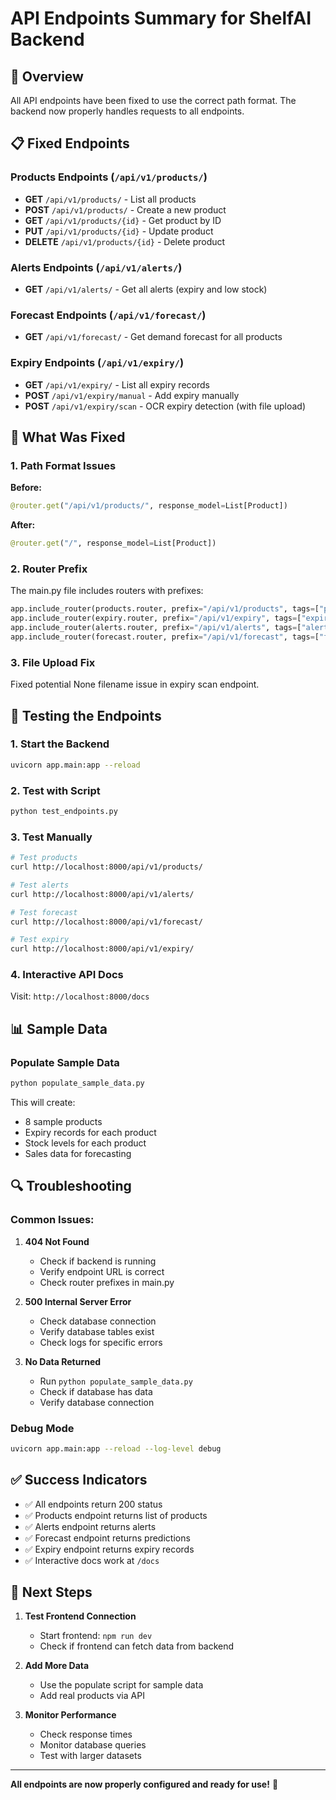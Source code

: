 # API Endpoints Summary for ShelfAI Backend

## 🎯 Overview
All API endpoints have been fixed to use the correct path format. The backend now properly handles requests to all endpoints.

## 📋 Fixed Endpoints

### Products Endpoints (`/api/v1/products/`)
- **GET** `/api/v1/products/` - List all products
- **POST** `/api/v1/products/` - Create a new product
- **GET** `/api/v1/products/{id}` - Get product by ID
- **PUT** `/api/v1/products/{id}` - Update product
- **DELETE** `/api/v1/products/{id}` - Delete product

### Alerts Endpoints (`/api/v1/alerts/`)
- **GET** `/api/v1/alerts/` - Get all alerts (expiry and low stock)

### Forecast Endpoints (`/api/v1/forecast/`)
- **GET** `/api/v1/forecast/` - Get demand forecast for all products

### Expiry Endpoints (`/api/v1/expiry/`)
- **GET** `/api/v1/expiry/` - List all expiry records
- **POST** `/api/v1/expiry/manual` - Add expiry manually
- **POST** `/api/v1/expiry/scan` - OCR expiry detection (with file upload)

## 🔧 What Was Fixed

### 1. Path Format Issues
**Before:**
```python
@router.get("/api/v1/products/", response_model=List[Product])
```

**After:**
```python
@router.get("/", response_model=List[Product])
```

### 2. Router Prefix
The main.py file includes routers with prefixes:
```python
app.include_router(products.router, prefix="/api/v1/products", tags=["products"])
app.include_router(expiry.router, prefix="/api/v1/expiry", tags=["expiry"])
app.include_router(alerts.router, prefix="/api/v1/alerts", tags=["alerts"])
app.include_router(forecast.router, prefix="/api/v1/forecast", tags=["forecast"])
```

### 3. File Upload Fix
Fixed potential None filename issue in expiry scan endpoint.

## 🧪 Testing the Endpoints

### 1. Start the Backend
```bash
uvicorn app.main:app --reload
```

### 2. Test with Script
```bash
python test_endpoints.py
```

### 3. Test Manually
```bash
# Test products
curl http://localhost:8000/api/v1/products/

# Test alerts
curl http://localhost:8000/api/v1/alerts/

# Test forecast
curl http://localhost:8000/api/v1/forecast/

# Test expiry
curl http://localhost:8000/api/v1/expiry/
```

### 4. Interactive API Docs
Visit: `http://localhost:8000/docs`

## 📊 Sample Data

### Populate Sample Data
```bash
python populate_sample_data.py
```

This will create:
- 8 sample products
- Expiry records for each product
- Stock levels for each product
- Sales data for forecasting

## 🔍 Troubleshooting

### Common Issues:

1. **404 Not Found**
   - Check if backend is running
   - Verify endpoint URL is correct
   - Check router prefixes in main.py

2. **500 Internal Server Error**
   - Check database connection
   - Verify database tables exist
   - Check logs for specific errors

3. **No Data Returned**
   - Run `python populate_sample_data.py`
   - Check if database has data
   - Verify database connection

### Debug Mode
```bash
uvicorn app.main:app --reload --log-level debug
```

## ✅ Success Indicators

- ✅ All endpoints return 200 status
- ✅ Products endpoint returns list of products
- ✅ Alerts endpoint returns alerts
- ✅ Forecast endpoint returns predictions
- ✅ Expiry endpoint returns expiry records
- ✅ Interactive docs work at `/docs`

## 🚀 Next Steps

1. **Test Frontend Connection**
   - Start frontend: `npm run dev`
   - Check if frontend can fetch data from backend

2. **Add More Data**
   - Use the populate script for sample data
   - Add real products via API

3. **Monitor Performance**
   - Check response times
   - Monitor database queries
   - Test with larger datasets

---

**All endpoints are now properly configured and ready for use!** 🎉 
